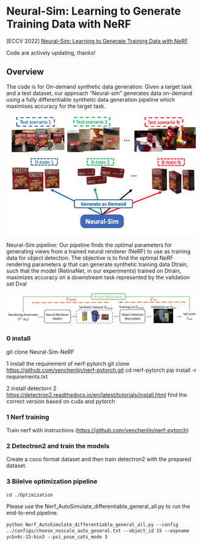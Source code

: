 # Neural-Sim: Learning to Generate Training Data with NeRF

[ECCV 2022] [Neural-Sim: Learning to Generate Training Data with NeRF](https://arxiv.org/pdf/2207.11368.pdf)

Code are actively updating, thanks!

## Overview
The code is for On-demand synthetic data generation: Given a target task and a
test dataset, our approach “Neural-sim” generates data on-demand using a fully
differentiable synthetic data generation pipeline which maximises accuracy for
the target task.
<div align="center">
    <img src="./docs/neural-sim.png" alt="Editor" width="500">
</div>


Neural-Sim pipeline: Our pipeline finds the optimal parameters for generating views from a trained neural renderer (NeRF) to use as training data for
object detection. The objective is to find the optimal NeRF rendering parameters ψ that can generate synthetic training data Dtrain, such that the model
(RetinaNet, in our experiments) trained on Dtrain, maximizes accuracy on a
downstream task represented by the validation set Dval

<div align="center">
    <img src="./docs/pipeline.png" alt="Editor" width="500">
</div>

### 0 install

git clone Neural-Sim-NeRF

1 install the requirement of nerf-pytorch
git clone https://github.com/yenchenlin/nerf-pytorch.git
cd nerf-pytorch
pip install -r requirements.txt

2 install detectorn 2
https://detectron2.readthedocs.io/en/latest/tutorials/install.html
find the correct version based on cuda and pytorch



### 1 Nerf training 

Train nerf with instructions (https://github.com/yenchenlin/nerf-pytorch)



### 2 Detectron2 and train the models

Create a coco format dataset and then train detectron2 with the prepared dataset.


### 3 Bilelve optimization pipeline

```shell
cd ./Optimization
```

Please use the Nerf_AutoSimulate_differentiable_general_all.py to run the end-to-end pipeline.

```shell
python Nerf_AutoSimulate_differentiable_general_all.py --config ../configs/cheese_noscale_auto_general.txt --object_id 15 --expname ycbv6c-15-bin3 --psi_pose_cats_mode 3
```
